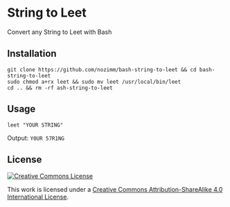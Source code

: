 # String to Leet
Convert any String to Leet with Bash

## Installation

```
git clone https://github.com/nozimm/bash-string-to-leet && cd bash-string-to-leet
sudo chmod a+rx leet && sudo mv leet /usr/local/bin/leet
cd .. && rm -rf ash-string-to-leet
```

## Usage
```
leet "YOUR STRING"
```
Output: ```Y0UR 57R1NG```

## License

[![Creative Commons License](https://i.creativecommons.org/l/by-sa/4.0/88x31.png)](http://creativecommons.org/licenses/by-sa/4.0/)

This work is licensed under a [Creative Commons Attribution-ShareAlike 4.0 International License](http://creativecommons.org/licenses/by-sa/4.0/).
